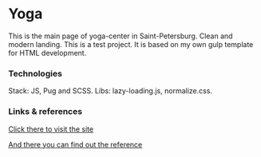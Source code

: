 # Yoga 
This is the main page of yoga-center in Saint-Petersburg. Clean and modern landing.
This is a test project. It is based on my own gulp template for HTML development.

### Technologies

Stack: JS, Pug and SCSS.
Libs: lazy-loading.js, normalize.css.

### Links & references

[Click there to visit the site](https://ereburg.github.io/yoga/build/)

[And there you can find out the reference](https://www.figma.com/file/DxX0wWbjMmZTM7S7jFiM9w/yoga)